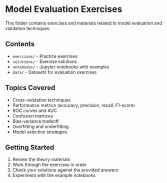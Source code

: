 # Model Evaluation Exercises

This folder contains exercises and materials related to model evaluation and validation techniques.

## Contents

- `exercises/` - Practice exercises
- `solutions/` - Exercise solutions
- `notebooks/` - Jupyter notebooks with examples
- `data/` - Datasets for evaluation exercises

## Topics Covered

- Cross-validation techniques
- Performance metrics (accuracy, precision, recall, F1-score)
- ROC curves and AUC
- Confusion matrices
- Bias-variance tradeoff
- Overfitting and underfitting
- Model selection strategies

## Getting Started

1. Review the theory materials
2. Work through the exercises in order  
3. Check your solutions against the provided answers
4. Experiment with the example notebooks